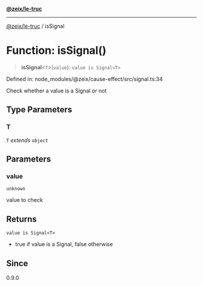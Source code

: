 [**@zeix/le-truc**](../README.md)

***

[@zeix/le-truc](../globals.md) / isSignal

# Function: isSignal()

> **isSignal**\<`T`\>(`value`): `value is Signal<T>`

Defined in: node\_modules/@zeix/cause-effect/src/signal.ts:34

Check whether a value is a Signal or not

## Type Parameters

### T

`T` *extends* `object`

## Parameters

### value

`unknown`

value to check

## Returns

`value is Signal<T>`

- true if value is a Signal, false otherwise

## Since

0.9.0
